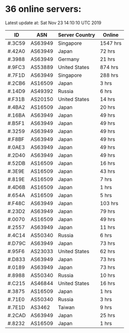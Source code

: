 # 36 online servers:

Latest update at: Sat Nov 23 14:10:10 UTC 2019

| ID | ASN | Server Country | Online |
| -- | --- | -------------- | ------ |
| #.3C59 | AS63949 | Singapore | 1547 hrs |
| #.42A0 | AS63949 | Japan | 72 hrs |
| #.3988 | AS63949 | Germany | 21 hrs |
| #.9FC3 | AS53889 | United States | 874 hrs |
| #.7F1D | AS63949 | Singapore | 288 hrs |
| #.2CB6 | AS16509 | Japan | 3 hrs |
| #.14D9 | AS49392 | Russia | 6 hrs |
| #.F31B | AS20150 | United States | 14 hrs |
| #.4BA2 | AS16509 | Japan | 20 hrs |
| #.16BA | AS63949 | Japan | 49 hrs |
| #.B5F1 | AS63949 | Japan | 49 hrs |
| #.3259 | AS63949 | Japan | 49 hrs |
| #.F8BF | AS63949 | Japan | 49 hrs |
| #.0AE3 | AS63949 | Japan | 49 hrs |
| #.2D40 | AS63949 | Japan | 49 hrs |
| #.52DB | AS16509 | Japan | 16 hrs |
| #.3E9E | AS16509 | Japan | 43 hrs |
| #.819E | AS16509 | Japan | 7 hrs |
| #.4D6B | AS16509 | Japan | 1 hrs |
| #.654A | AS16509 | Japan | 5 hrs |
| #.F48C | AS63949 | Japan | 103 hrs |
| #.23D2 | AS63949 | Japan | 79 hrs |
| #.0070 | AS16509 | Japan | 49 hrs |
| #.2557 | AS63949 | Japan | 11 hrs |
| #.4C14 | AS50340 | Russia | 6 hrs |
| #.D79C | AS63949 | Japan | 73 hrs |
| #.95F6 | AS23033 | United States | 62 hrs |
| #.D833 | AS63949 | Japan | 73 hrs |
| #.0189 | AS63949 | Japan | 73 hrs |
| #.8988 | AS50340 | Russia | 10 hrs |
| #.C215 | AS46844 | United States | 16 hrs |
| #.3875 | AS16509 | Japan | 1 hrs |
| #.71E0 | AS50340 | Russia | 3 hrs |
| #.7E1D | AS3462 | Taiwan | 9 hrs |
| #.2CAD | AS63949 | Japan | 25 hrs |
| #.8232 | AS16509 | Japan | 1 hrs |

